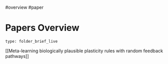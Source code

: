 #overview #paper 
# Papers Overview
 
```ccard
type: folder_brief_live
```
 [[Meta-learning biologically plausible plasticity rules with random feedback pathways]]
 

